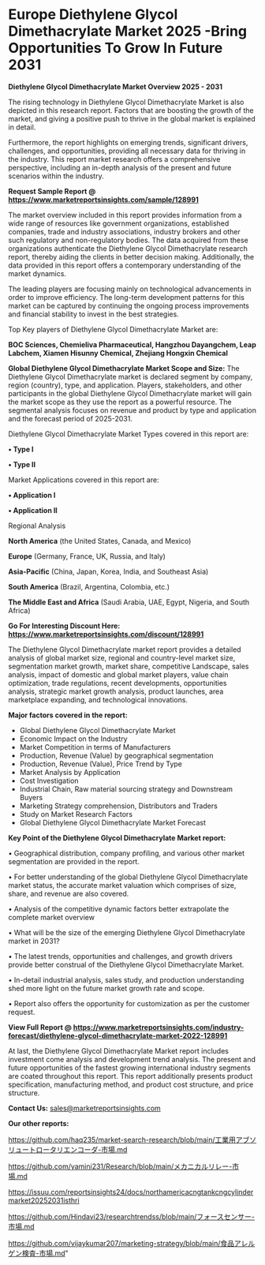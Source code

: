 # Europe Diethylene Glycol Dimethacrylate Market 2025 -Bring Opportunities To Grow In Future 2031

<Strong> Diethylene Glycol Dimethacrylate Market Overview 2025 - 2031</strong>

The rising technology in Diethylene Glycol Dimethacrylate Market is also depicted in this research report. Factors that are boosting the growth of the market, and giving a positive push to thrive in the global market is explained in detail.

Furthermore, the report highlights on emerging trends, significant drivers, challenges, and opportunities, providing all necessary data for thriving in the industry. This report market research offers a comprehensive perspective, including an in-depth analysis of the present and future scenarios within the industry.

<strong>Request Sample Report @ <a href=https://www.marketreportsinsights.com/sample/128991>https://www.marketreportsinsights.com/sample/128991</a></strong>

The market overview included in this report provides information from a wide range of resources like government organizations, established companies, trade and industry associations, industry brokers and other such regulatory and non-regulatory bodies. The data acquired from these organizations authenticate the Diethylene Glycol Dimethacrylate research report, thereby aiding the clients in better decision making. Additionally, the data provided in this report offers a contemporary understanding of the market dynamics.

The leading players are focusing mainly on technological advancements in order to improve efficiency. The long-term development patterns for this market can be captured by continuing the ongoing process improvements and financial stability to invest in the best strategies.

Top Key players of Diethylene Glycol Dimethacrylate Market are:

<strong>BOC Sciences, Chemieliva Pharmaceutical, Hangzhou Dayangchem, Leap Labchem, Xiamen Hisunny Chemical, Zhejiang Hongxin Chemical</strong>

<strong><b>Global Diethylene Glycol Dimethacrylate Market Scope and Size:</b></strong>
The Diethylene Glycol Dimethacrylate market is declared segment by company, region (country), type, and application. Players, stakeholders, and other participants in the global Diethylene Glycol Dimethacrylate market will gain the market scope as they use the report as a powerful resource. The segmental analysis focuses on revenue and product by type and application and the forecast period of 2025-2031.

Diethylene Glycol Dimethacrylate Market Types covered in this report are:

<strong>• Type I

• Type II</strong>

Market Applications covered in this report are:

<strong>• Application I

• Application II</strong> 

Regional Analysis

<strong>North America</strong> (the United States, Canada, and Mexico)

<strong>Europe</strong> (Germany, France, UK, Russia, and Italy)

<strong>Asia-Pacific</strong> (China, Japan, Korea, India, and Southeast Asia)

<strong>South America</strong> (Brazil, Argentina, Colombia, etc.)

<strong>The Middle East and Africa</strong> (Saudi Arabia, UAE, Egypt, Nigeria, and South Africa)

<strong>Go For Interesting Discount Here: <a href=https://www.marketreportsinsights.com/discount/128991>https://www.marketreportsinsights.com/discount/128991</a></strong>

The Diethylene Glycol Dimethacrylate market report provides a detailed analysis of global market size, regional and country-level market size, segmentation market growth, market share, competitive Landscape, sales analysis, impact of domestic and global market players, value chain optimization, trade regulations, recent developments, opportunities analysis, strategic market growth analysis, product launches, area marketplace expanding, and technological innovations.

<strong><b>Major factors covered in the report:</b></strong>
<ul>
  <li>Global Diethylene Glycol Dimethacrylate Market </li>
  <li>Economic Impact on the Industry</li>
  <li>Market Competition in terms of Manufacturers</li>
  <li>Production, Revenue (Value) by geographical segmentation</li>
  <li>Production, Revenue (Value), Price Trend by Type</li>
  <li>Market Analysis by Application</li>
  <li>Cost Investigation</li>
  <li>Industrial Chain, Raw material sourcing strategy and Downstream Buyers</li>
  <li>Marketing Strategy comprehension, Distributors and Traders</li>
  <li>Study on Market Research Factors</li>
  <li>Global Diethylene Glycol Dimethacrylate Market Forecast</li>
</ul>

<strong><b>Key Point of the Diethylene Glycol Dimethacrylate Market report:</b></strong>

• Geographical distribution, company profiling, and various other market segmentation are provided in the report.

• For better understanding of the global Diethylene Glycol Dimethacrylate market status, the accurate market valuation which comprises of size, share, and revenue are also covered.

• Analysis of the competitive dynamic factors better extrapolate the complete market overview

• What will be the size of the emerging Diethylene Glycol Dimethacrylate market in 2031?

• The latest trends, opportunities and challenges, and growth drivers provide better construal of the Diethylene Glycol Dimethacrylate Market.

• In-detail industrial analysis, sales study, and production understanding shed more light on the future market growth rate and scope.

• Report also offers the opportunity for customization as per the customer request.

<strong><b>View Full Report @ <a href=https://www.marketreportsinsights.com/industry-forecast/diethylene-glycol-dimethacrylate-market-2022-128991>https://www.marketreportsinsights.com/industry-forecast/diethylene-glycol-dimethacrylate-market-2022-128991</a></b></strong>


At last, the Diethylene Glycol Dimethacrylate Market report includes investment come analysis and development trend analysis. The present and future opportunities of the fastest growing international industry segments are coated throughout this report. This report additionally presents product specification, manufacturing method, and product cost structure, and price structure.

<strong>Contact Us:</strong>
sales@marketreportsinsights.com

<strong>Our other reports:</strong>

<a href=https://github.com/haq235/market-search-research/blob/main/工業用アブソリュートロータリエンコーダ-市場.md>https://github.com/haq235/market-search-research/blob/main/工業用アブソリュートロータリエンコーダ-市場.md</a>

<a href=https://github.com/yamini231/Research/blob/main/メカニカルリレー-市場.md>https://github.com/yamini231/Research/blob/main/メカニカルリレー-市場.md</a>

<a href=https://issuu.com/reportsinsights24/docs/northamericacngtankcngcylindermarket20252031isthri>https://issuu.com/reportsinsights24/docs/northamericacngtankcngcylindermarket20252031isthri</a>

<a href=https://github.com/Hindavi23/researchtrendss/blob/main/フォースセンサー-市場.md>https://github.com/Hindavi23/researchtrendss/blob/main/フォースセンサー-市場.md</a>

<a href=https://github.com/vijaykumar207/marketing-strategy/blob/main/食品アレルゲン検査-市場.md>https://github.com/vijaykumar207/marketing-strategy/blob/main/食品アレルゲン検査-市場.md</a>"
